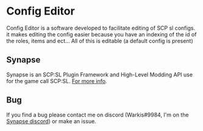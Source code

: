 # Config Editor 

Config Editor is a software developed to facilitate editing of SCP sl configs. it makes editing the config easier because you have an indexing of the id of the roles, items and ect... All of this is editable (a default config is present)

## Synapse
Synapse is an SCP:SL Plugin Framework and High-Level Modding API use for the game call SCP:SL. [For more info](https://github.com/SynapseSL/Synapse/tree/master).

## Bug

If you find a bug please contact me on discord (Warkis#9984, I'm on the [Synapse discord](https://discord.gg/wSBHXwy)) or make an issue.
